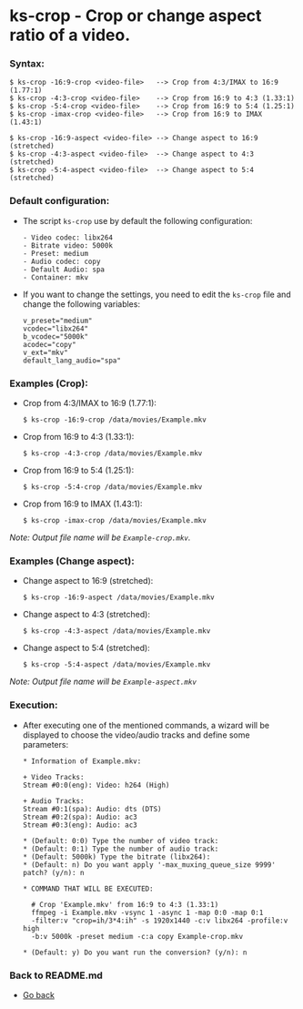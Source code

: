 ks-crop - Crop or change aspect ratio of a video.
=================================================

### Syntax:

```shell
$ ks-crop -16:9-crop <video-file>   --> Crop from 4:3/IMAX to 16:9 (1.77:1)
$ ks-crop -4:3-crop <video-file>    --> Crop from 16:9 to 4:3 (1.33:1)
$ ks-crop -5:4-crop <video-file>    --> Crop from 16:9 to 5:4 (1.25:1)
$ ks-crop -imax-crop <video-file>   --> Crop from 16:9 to IMAX (1.43:1)

$ ks-crop -16:9-aspect <video-file> --> Change aspect to 16:9 (stretched)
$ ks-crop -4:3-aspect <video-file>  --> Change aspect to 4:3 (stretched)
$ ks-crop -5:4-aspect <video-file>  --> Change aspect to 5:4 (stretched)
```
  
### Default configuration:

  * The script `ks-crop` use by default the following configuration:
    
    ```shell
    - Video codec: libx264
    - Bitrate video: 5000k
    - Preset: medium
    - Audio codec: copy
    - Default Audio: spa
    - Container: mkv
    ````
    
  * If you want to change the settings, you need to edit the `ks-crop` file and change the following variables:
  
    ```shell
    v_preset="medium"
    vcodec="libx264"
    b_vcodec="5000k"
    acodec="copy"
    v_ext="mkv"
    default_lang_audio="spa"
    ````

### Examples (Crop):

  * Crop from 4:3/IMAX to 16:9 (1.77:1):
  
    ```shell
    $ ks-crop -16:9-crop /data/movies/Example.mkv
    ````
    
  * Crop from 16:9 to 4:3 (1.33:1):
    
    ```shell
    $ ks-crop -4:3-crop /data/movies/Example.mkv
    ````

  * Crop from 16:9 to 5:4 (1.25:1):
    
    ```shell
    $ ks-crop -5:4-crop /data/movies/Example.mkv
    ````

  * Crop from 16:9 to IMAX (1.43:1):
    
    ```shell
    $ ks-crop -imax-crop /data/movies/Example.mkv
    ````
    
_Note: Output file name will be `Example-crop.mkv`._

### Examples (Change aspect):

  * Change aspect to 16:9 (stretched):
    
    ```shell
    $ ks-crop -16:9-aspect /data/movies/Example.mkv
    ````

  * Change aspect to 4:3 (stretched):
    
    ```shell
    $ ks-crop -4:3-aspect /data/movies/Example.mkv
    ````

  * Change aspect to 5:4 (stretched):
    
    ```shell
    $ ks-crop -5:4-aspect /data/movies/Example.mkv
    ````
   
_Note: Output file name will be `Example-aspect.mkv`_
    
### Execution:

  * After executing one of the mentioned commands, a wizard will be displayed to choose the video/audio tracks and define some parameters:
  
    ```shell
    * Information of Example.mkv:

    + Video Tracks:
    Stream #0:0(eng): Video: h264 (High)

    + Audio Tracks:
    Stream #0:1(spa): Audio: dts (DTS)
    Stream #0:2(spa): Audio: ac3
    Stream #0:3(eng): Audio: ac3

    * (Default: 0:0) Type the number of video track: 
    * (Default: 0:1) Type the number of audio track: 
    * (Default: 5000k) Type the bitrate (libx264): 
    * (Default: n) Do you want apply '-max_muxing_queue_size 9999' patch? (y/n): n

    * COMMAND THAT WILL BE EXECUTED:

      # Crop 'Example.mkv' from 16:9 to 4:3 (1.33:1)
      ffmpeg -i Example.mkv -vsync 1 -async 1 -map 0:0 -map 0:1 
      -filter:v "crop=ih/3*4:ih" -s 1920x1440 -c:v libx264 -profile:v high 
      -b:v 5000k -preset medium -c:a copy Example-crop.mkv

    * (Default: y) Do you want run the conversion? (y/n): n
    ````
    
### Back to README.md
    
* [Go back](https://github.com/q3aql/ks-tools/blob/main/README.md)
  
